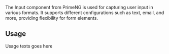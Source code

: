 The Input component from PrimeNG is used for capturing user input in various formats. It supports different configurations such as text, email, and more, providing flexibility for form elements.

## Usage
Usage texts goes here
